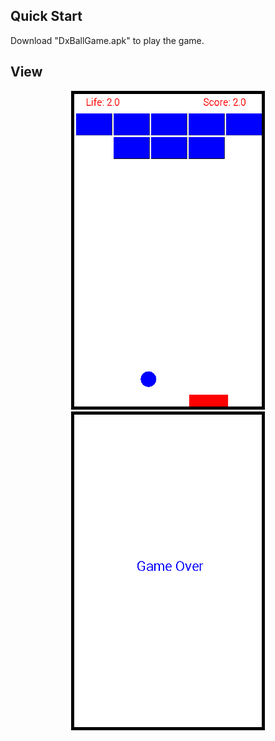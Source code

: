 ## Quick Start
Download "DxBallGame.apk" to play the game.

## View
<div align="center">
  
  <a target="_blank" href="https://github.com/AsifNoman/DxBall/blob/master/pic1.png">
    <img style="border:5px solid black;" src="https://github.com/AsifNoman/DxBall/blob/master/pic1.png" alt="pic1" width="auto" height="500">
  </a>

  <a target="_blank" href="https://github.com/AsifNoman/DxBall/blob/master/pic2.png">
    <img style="border:5px solid black;" src="https://github.com/AsifNoman/DxBall/blob/master/pic2.png" alt="pic2" width="auto" height="500">
  </a>
  
</div>
